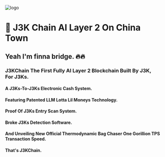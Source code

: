 ![logo](https://github.com/user-attachments/assets/51fe24ba-ac2d-49ed-83c9-7b786f343e53)


# 🐼 J3K Chain AI Layer 2 On China Town
## Yeah I'm finna bridge. 🔥🔥
### J3KChain  The First Fully AI Layer 2 Blockchain Built By J3K, For J3Ks.
#### A J3Ks-To-J3Ks Electronic Cash System. 
#### Featuring Patented LLM Lotta Lil Moneys Technology.
#### Proof Of J3Ks Entry Scan System. 
#### Broke J3Ks Detection Software. 
#### And Unveiling New Official Thermodynamic Bag Chaser One Gorillion TPS Transaction Speed.
#### That's J3KChain.
